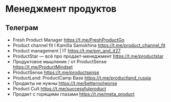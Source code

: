 # Менеджмент продуктов

## Телеграм
- Fresh Product Manager https://t.me/FreshProductGo
- Product channel fit Ӏ Kamilla Samokhina https://t.me/product_channel_fit
- Product management | IT https://t.me/pm_and_it27
- ProductStar — всё про продакт-менеджмент https://t.me/productstar
- Продуктовое мышление / от ProductSense https://t.me/ProductMindset
- ProductSense https://t.me/productsense
- ProductLand: ProductCamp Base https://t.me/productland_russia
- Продакты не нужны https://t.me/betternotworse
- Product Сult https://t.me/successfulproduct
- Продакт с горящими глазами https://t.me/meta_product
